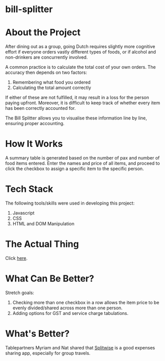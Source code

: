 # bill-splitter

# About the Project

After dining out as a group, going Dutch requires slightly more cognitive effort if everyone orders vastly different types of foods, or if alcohol and non-drinkers are concurrently involved.

A common practice is to calculate the total cost of your own orders. The accuracy then depends on two factors:

1. Remembering what food you ordered
2. Calculating the total amount correctly

If either of these are not fulfilled, it may result in a loss for the person paying upfront. Moreover, it is difficult to keep track of whether every item has been correctly accounted for.

The Bill Splitter allows you to visualise these information line by line, ensuring proper accounting.

# How It Works

A summary table is generated based on the number of pax and number of food items entered. Enter the names and price of all items, and proceed to click the checkbox to assign a specific item to the specific person.

# Tech Stack

The following tools/skills were used in developing this project:

1. Javascript
2. CSS
3. HTML and DOM Manipulation

# The Actual Thing

Click [here](https://viviankwok.github.io/bill-splitter/).

# What Can Be Better?

Stretch goals:

1. Checking more than one checkbox in a row allows the item price to be evenly divided/shared across more than one person.
2. Adding options for GST and service charge tabulations.

# What's Better?

Tablepartners Myriam and Nat shared that [Splitwise](https://www.splitwise.com/) is a good expenses sharing app, especially for group travels.
